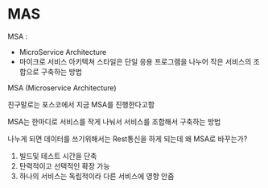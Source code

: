 # MAS



MSA :

- MicroService Architecture 
- 마이크로 서비스 아키텍쳐 스타일은 단일 응용 프로그램을 나누어 작은 서비스의 조합으로 구축하는 방법



MSA (Microservice Architecture)

친구말로는 포스코에서 지금 MSA를 진행한다고함 

MSA는 한마디로 서비스를 작게 나눠서 서비스를 조합해서 구축하는 방법

나누게 되면 데이터를 쓰기위해서는 Rest통신을 하게 되는데 왜 MSA로 바꾸는가?

1. 빌드및 테스트 시간을 단축
2. 탄력적이고 선택적인 확장 가능
3. 하나의 서비스는 독립적이라 다른 서비스에 영향 안줌